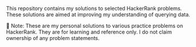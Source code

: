 This repository contains my solutions to selected HackerRank problems. These solutions are aimed at improving my understanding of querying data.

📌 Note: These are my personal solutions to various practice problems on HackerRank.
They are for learning and reference only. I do not claim ownership of any problem statements.
